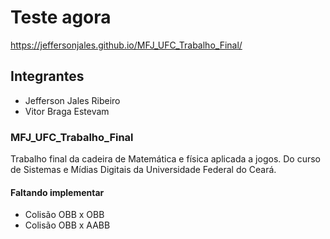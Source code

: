 
# Teste agora
https://jeffersonjales.github.io/MFJ_UFC_Trabalho_Final/

## Integrantes
- Jefferson Jales Ribeiro 
- Vitor Braga Estevam

### MFJ_UFC_Trabalho_Final
Trabalho final da cadeira de Matemática e física aplicada a jogos. Do curso de Sistemas e Mídias Digitais da Universidade Federal do Ceará.

#### Faltando implementar
- Colisão OBB x OBB
- Colisão OBB x AABB
